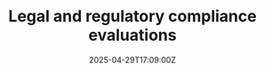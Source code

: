 ---
title: Legal and regulatory compliance evaluations
linkTitle: Legal and regulatory compliance evaluations
date: '2025-04-29T17:09:00Z'
weight: 1
description: Evaluation of Green Orbit Digital's compliance with legal and regulatory
  requirements across corporate law, employment regulations, data protection, and
  environmental standards, including monitoring procedures and recommendations for
  risk mitigation and staff training.
draft: false
ref: legal-and-regulatory-compliance-evaluations
---